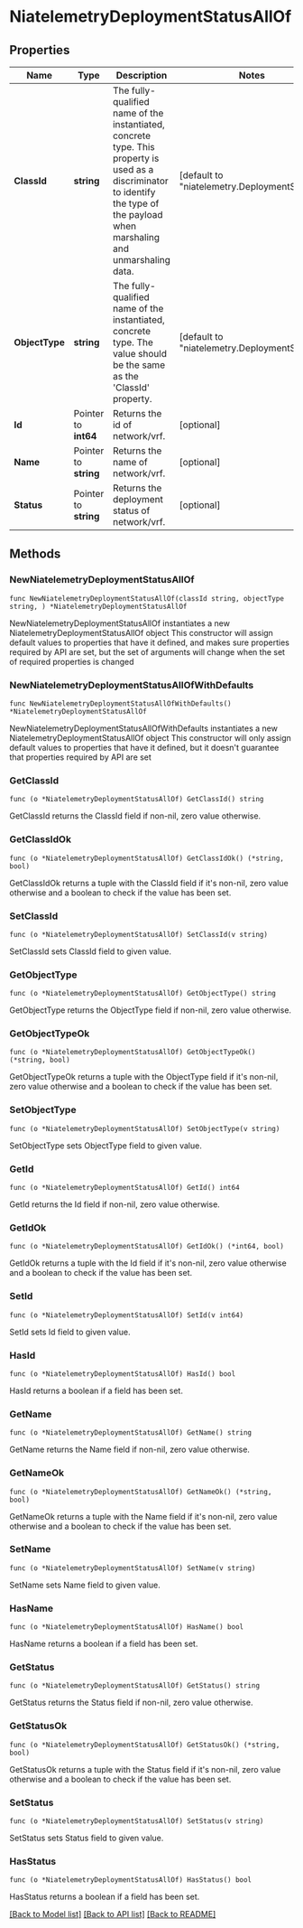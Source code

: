 # NiatelemetryDeploymentStatusAllOf

## Properties

Name | Type | Description | Notes
------------ | ------------- | ------------- | -------------
**ClassId** | **string** | The fully-qualified name of the instantiated, concrete type. This property is used as a discriminator to identify the type of the payload when marshaling and unmarshaling data. | [default to "niatelemetry.DeploymentStatus"]
**ObjectType** | **string** | The fully-qualified name of the instantiated, concrete type. The value should be the same as the &#39;ClassId&#39; property. | [default to "niatelemetry.DeploymentStatus"]
**Id** | Pointer to **int64** | Returns the id of network/vrf. | [optional] 
**Name** | Pointer to **string** | Returns the name of network/vrf. | [optional] 
**Status** | Pointer to **string** | Returns the deployment status of network/vrf. | [optional] 

## Methods

### NewNiatelemetryDeploymentStatusAllOf

`func NewNiatelemetryDeploymentStatusAllOf(classId string, objectType string, ) *NiatelemetryDeploymentStatusAllOf`

NewNiatelemetryDeploymentStatusAllOf instantiates a new NiatelemetryDeploymentStatusAllOf object
This constructor will assign default values to properties that have it defined,
and makes sure properties required by API are set, but the set of arguments
will change when the set of required properties is changed

### NewNiatelemetryDeploymentStatusAllOfWithDefaults

`func NewNiatelemetryDeploymentStatusAllOfWithDefaults() *NiatelemetryDeploymentStatusAllOf`

NewNiatelemetryDeploymentStatusAllOfWithDefaults instantiates a new NiatelemetryDeploymentStatusAllOf object
This constructor will only assign default values to properties that have it defined,
but it doesn't guarantee that properties required by API are set

### GetClassId

`func (o *NiatelemetryDeploymentStatusAllOf) GetClassId() string`

GetClassId returns the ClassId field if non-nil, zero value otherwise.

### GetClassIdOk

`func (o *NiatelemetryDeploymentStatusAllOf) GetClassIdOk() (*string, bool)`

GetClassIdOk returns a tuple with the ClassId field if it's non-nil, zero value otherwise
and a boolean to check if the value has been set.

### SetClassId

`func (o *NiatelemetryDeploymentStatusAllOf) SetClassId(v string)`

SetClassId sets ClassId field to given value.


### GetObjectType

`func (o *NiatelemetryDeploymentStatusAllOf) GetObjectType() string`

GetObjectType returns the ObjectType field if non-nil, zero value otherwise.

### GetObjectTypeOk

`func (o *NiatelemetryDeploymentStatusAllOf) GetObjectTypeOk() (*string, bool)`

GetObjectTypeOk returns a tuple with the ObjectType field if it's non-nil, zero value otherwise
and a boolean to check if the value has been set.

### SetObjectType

`func (o *NiatelemetryDeploymentStatusAllOf) SetObjectType(v string)`

SetObjectType sets ObjectType field to given value.


### GetId

`func (o *NiatelemetryDeploymentStatusAllOf) GetId() int64`

GetId returns the Id field if non-nil, zero value otherwise.

### GetIdOk

`func (o *NiatelemetryDeploymentStatusAllOf) GetIdOk() (*int64, bool)`

GetIdOk returns a tuple with the Id field if it's non-nil, zero value otherwise
and a boolean to check if the value has been set.

### SetId

`func (o *NiatelemetryDeploymentStatusAllOf) SetId(v int64)`

SetId sets Id field to given value.

### HasId

`func (o *NiatelemetryDeploymentStatusAllOf) HasId() bool`

HasId returns a boolean if a field has been set.

### GetName

`func (o *NiatelemetryDeploymentStatusAllOf) GetName() string`

GetName returns the Name field if non-nil, zero value otherwise.

### GetNameOk

`func (o *NiatelemetryDeploymentStatusAllOf) GetNameOk() (*string, bool)`

GetNameOk returns a tuple with the Name field if it's non-nil, zero value otherwise
and a boolean to check if the value has been set.

### SetName

`func (o *NiatelemetryDeploymentStatusAllOf) SetName(v string)`

SetName sets Name field to given value.

### HasName

`func (o *NiatelemetryDeploymentStatusAllOf) HasName() bool`

HasName returns a boolean if a field has been set.

### GetStatus

`func (o *NiatelemetryDeploymentStatusAllOf) GetStatus() string`

GetStatus returns the Status field if non-nil, zero value otherwise.

### GetStatusOk

`func (o *NiatelemetryDeploymentStatusAllOf) GetStatusOk() (*string, bool)`

GetStatusOk returns a tuple with the Status field if it's non-nil, zero value otherwise
and a boolean to check if the value has been set.

### SetStatus

`func (o *NiatelemetryDeploymentStatusAllOf) SetStatus(v string)`

SetStatus sets Status field to given value.

### HasStatus

`func (o *NiatelemetryDeploymentStatusAllOf) HasStatus() bool`

HasStatus returns a boolean if a field has been set.


[[Back to Model list]](../README.md#documentation-for-models) [[Back to API list]](../README.md#documentation-for-api-endpoints) [[Back to README]](../README.md)


